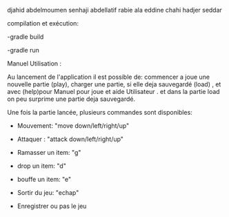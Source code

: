 
djahid abdelmoumen
senhaji abdellatif
rabie ala eddine chahi 
hadjer seddar

compilation et exécution:

 -gradle build
 
 -gradle run

Manuel Utilisation :

Au lancement de l'application il est possible de: 
commencer a joue une nouvelle partie (play), charger une partie,
si elle deja sauvegardé (load) , et avec (help)pour Manuel pour joue et aide Utilisateur  .
et dans la partie load on peu surprime une partie deja sauvegardé.

Une fois la partie lancée, plusieurs commandes sont disponibles:

 * Mouvement: "move down/left/right/up"

 * Attaquer : "attack down/left/right/up"
 
 * Ramasser un item: "g"
 
 * drop un item: "d"
 
 * bouffe un item: "e"
 
 * Sortir du jeu: "echap"

 * Enregistrer ou  pas le jeu 

 
